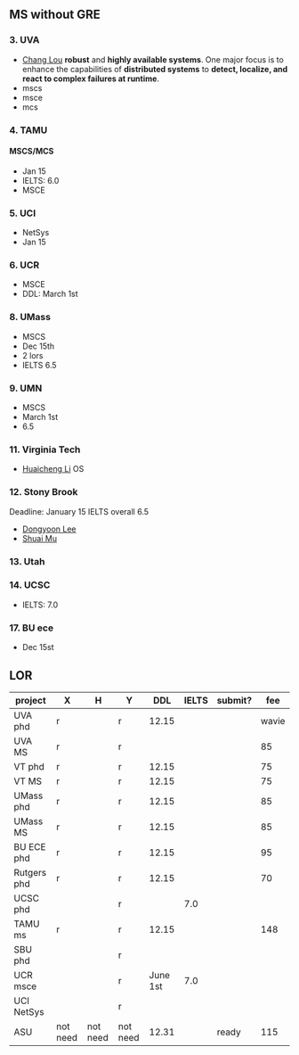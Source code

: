 ## MS without GRE
### 3. UVA
- [Chang Lou](https://changlousys.github.io/about/) **robust** and **highly available systems**. One major focus is to enhance the capabilities of **distributed systems** to **detect, localize, and react to complex failures at runtime**.
- mscs
- msce
- mcs
### 4. TAMU 
#### MSCS/MCS
- Jan 15
- IELTS: 6.0
- MSCE
### 5. UCI
- NetSys
- Jan 15
### 6. UCR
- MSCE
- DDL: March 1st
### 8. UMass
- MSCS
- Dec 15th
- 2 lors
- IELTS 6.5
### 9. UMN
- MSCS
- March 1st
- 6.5
### 11. Virginia Tech
- [Huaicheng Li](https://huaicheng.github.io/) OS
### 12. Stony Brook
Deadline: January 15
IELTS overall 6.5
- [Dongyoon Lee](https://www3.cs.stonybrook.edu/~dongyoon/students.html)
- [Shuai Mu](mpaxos.com)
### 13. Utah
### 14. UCSC
- IELTS: 7.0
### 17. BU ece
- Dec 15st

## LOR
|project|X|H|Y|DDL|IELTS|submit?|fee|
|---|---|---|---|---|---|---|---|
|UVA phd|r||r|12.15|||wavie|
|UVA MS|r||r||||85|
|VT phd|r||r|12.15|||75|
|VT MS|r||r|12.15|||75|
|UMass phd|r||r|12.15|||85|
|UMass MS|r||r|12.15|||85|
|BU ECE phd|r||r|12.15|||95|
|Rutgers phd|r||r|12.15|||70|
|UCSC phd|||r||7.0|
|TAMU ms|r||r|12.15|||148|
|SBU phd|||r||
|UCR msce|||r|June 1st|7.0|
|UCI NetSys|||r||
|ASU|not need|not need|not need|12.31||ready|115|

